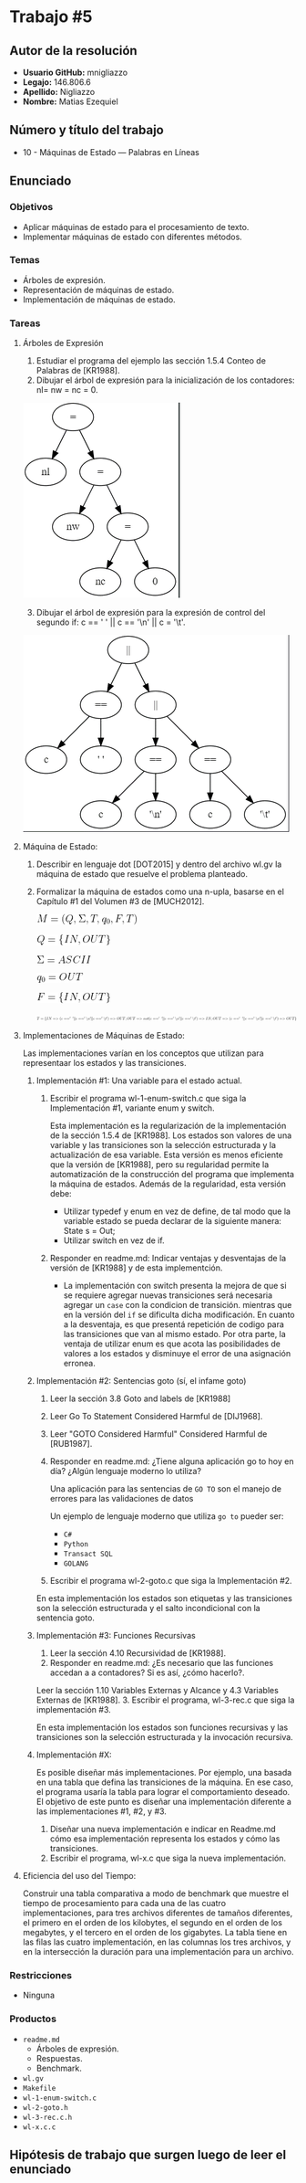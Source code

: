 # Trabajo #5

## Autor de la resolución

* **Usuario GitHub:** mnigliazzo
* **Legajo:** 146.806.6
* **Apellido:** Nigliazzo
* **Nombre:** Matias Ezequiel

## Número y título del trabajo

* 10 - Máquinas de Estado — Palabras en Líneas

## Enunciado

### Objetivos

* Aplicar máquinas de estado para el procesamiento de texto.
* Implementar máquinas de estado con diferentes métodos.

### Temas

* Árboles de expresión.
* Representación de máquinas de estado.
* Implementación de máquinas de estado.

### Tareas

1. Árboles de Expresión
   1. Estudiar el programa del ejemplo las sección 1.5.4 Conteo de Palabras de [KR1988].
   2. Dibujar el árbol de expresión para la inicialización de los contadores: nl= nw = nc = 0.

   ![inicializacion](.\images/1.b.gif)

   3. Dibujar el árbol de expresión para la expresión de control del segundo if: c == ' ' || c == '\n' || c = '\t'.
   
   ![control](.\images/1.c.gif)
2. Máquina de Estado:
   1. Describir en lenguaje dot [DOT2015] y dentro del archivo wl.gv la máquina de estado que resuelve el problema planteado.
   2. Formalizar la máquina de estados como una n-upla, basarse en el Capítulo #1 del Volumen #3 de [MUCH2012].
   
      ![M](.\images/M.gif)

      ![Q](.\images/Q.gif)

      ![Sigma](.\images/Sigma.gif)

      ![q0](.\images/q0.gif)
      
      ![F](.\images/F.gif)
      
      ![T](.\images/T.gif)

3. Implementaciones de Máquinas de Estado:

    Las implementaciones varían en los conceptos que utilizan para representaar los estados y las transiciones.
   1. Implementación #1: Una variable para el estado actual.
      1. Escribir el programa wl-1-enum-switch.c que siga la Implementación #1, variante enum y switch.

            Esta implementación es la regularización de la implementación de la sección 1.5.4 de [KR1988]. Los estados son valores de una variable y las transiciones son la selección estructurada y la actualización de esa variable. Esta versión es menos eficiente que la versión de [KR1988], pero su regularidad permite la automatización de la construcción del programa que implementa la máquina de estados. Además de la regularidad, esta versión debe:
            * Utilizar typedef y enum en vez de define, de tal modo que la variable estado se pueda declarar de la siguiente manera: State s = Out;
            * Utilizar switch en vez de if.
      2. Responder en readme.md: Indicar ventajas y desventajas de la versión de [KR1988] y de esta implementción. 

         * La implementación con switch presenta la mejora de que si se requiere agregar nuevas transiciones será necesaria agregar un `case` con la condicion de transición. mientras que en la versión del `if` se dificulta dicha modificación. En cuanto a la desventaja, es que presentá repetición de codigo para las transiciones que van al mismo estado. Por otra parte, la ventaja de utilizar enum es que acota las posibilidades de valores a los estados y disminuye el error de una asignación erronea.
   2. Implementación #2: Sentencias goto (sí, el infame goto)
      1. Leer la sección 3.8 Goto and labels de [KR1988]
      2. Leer Go To Statement Considered Harmful de [DIJ1968].
      3. Leer "GOTO Considered Harmful" Considered Harmful de [RUB1987].
      4. Responder en readme.md: ¿Tiene alguna aplicación go to hoy en día? ¿Algún lenguaje moderno lo utiliza?

         Una aplicación para las sentencias de `GO TO` son el manejo de errores para las validaciones de datos

         Un ejemplo de lenguaje moderno que utiliza `go to` pueder ser:
         *  `C#`
         *  `Python`
         *  `Transact SQL`
         *  `GOLANG`

      5. Escribir el programa wl-2-goto.c que siga la Implementación #2.
   
        En esta implementación los estados son etiquetas y las transiciones son la selección estructurada y el salto incondicional con la sentencia goto.
   3. Implementación #3: Funciones Recursivas
      1.  Leer la sección 4.10 Recursividad de [KR1988].
      2.  Responder en readme.md: ¿Es necesario que las funciones accedan a a contadores? Si es así, ¿cómo hacerlo?.
   
        Leer la sección 1.10 Variables Externas y Alcance y 4.3 Variables Externas de [KR1988].
      3. Escribir el programa, wl-3-rec.c que siga la implementación #3.
   
        En esta implementación los estados son funciones recursivas y las transiciones son la selección estructurada y la invocación recursiva. 
   4. Implementación #X:
   
        Es posible diseñar más implementaciones. Por ejemplo, una basada en una tabla que defina las transiciones de la máquina. En ese caso, el programa usaría la tabla para lograr el comportamiento deseado. El objetivo de este punto es diseñar una implementación diferente a las implementaciones #1, #2, y #3.
      1. Diseñar una nueva implementación e indicar en Readme.md cómo esa implementación representa los estados y cómo las transiciones.
      2.  Escribir el programa, wl-x.c que siga la nueva implementación. 
4. Eficiencia del uso del Tiempo:
   
    Construir una tabla comparativa a modo de benchmark que muestre el tiempo de procesamiento para cada una de las cuatro implementaciones, para tres archivos diferentes de tamaños diferentes, el primero en el orden de los kilobytes, el segundo en el orden de los megabytes, y el tercero en el orden de los gigabytes.
    La tabla tiene en las filas las cuatro implementación, en las columnas los tres archivos, y en la intersección la duración para una implementación para un archivo.

### Restricciones

* Ninguna

### Productos

* `readme.md`
  * Árboles de expresión.
  * Respuestas.
  * Benchmark.
* `wl.gv`
* `Makefile`
* `wl-1-enum-switch.c`
* `wl-2-goto.h`
* `wl-3-rec.c.h`
* `wl-x.c.c`

## Hipótesis de trabajo que surgen luego de leer el enunciado


